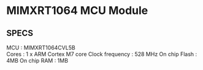 # MIMXRT1064 MCU Module
## SPECS
MCU : MIMXRT1064CVL5B  
Cores : 1 x ARM Cortex M7 core
Clock frequency : 528 MHz
On chip Flash : 4MB
On chip RAM : 1MB
